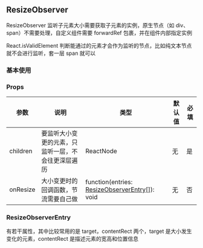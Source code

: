 ## ResizeObserver

ResizeObserver 监听子元素大小需要获取子元素的实例，原生节点（如 div、span）不需要处理，自定义组件需要 forwardRef 包裹，并在组件内部指定实例

React.isValidElement 判断能通过的元素才会作为监听的节点，比如纯文本节点就不会进行监听，套一层 span 就可以

### 基本使用

<code src="../demo/resize-observer/resize-observer1.tsx"></code>

### Props

| 参数     | 说明                                               | 类型                                                                   | 默认值 | 必填 |
| -------- | -------------------------------------------------- | ---------------------------------------------------------------------- | ------ | ---- |
| children | 要监听大小变更的元素，只监听一层，不会往更深层遍历 | ReactNode                                                              | 无     | 是   |
| onResize | 大小变更时的回调函数，节流需要自己做               | function(entries: [ResizeObserverEntry](#resizeobserverentry)[]): void | 无     | 否   |

### ResizeObserverEntry

有若干属性，其中比较常用的是 target，contentRect 两个，target 是大小发生变化的元素，contentRect 是描述元素的宽高和位置信息
